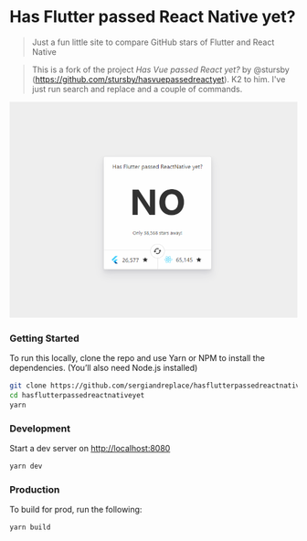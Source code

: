# Has Flutter passed React Native yet?

> Just a fun little site to compare GitHub stars of Flutter and React Native

> This is a fork of the project *Has Vue passed React yet?* by @stursby (https://github.com/stursby/hasvuepassedreactyet). K2 to him. I've just run search and replace and a couple of commands.


![preview](preview.png)

### Getting Started

To run this locally, clone the repo and use Yarn or NPM to install the dependencies. (You’ll also need Node.js installed)

```bash
git clone https://github.com/sergiandreplace/hasflutterpassedreactnativeyet.git
cd hasflutterpassedreactnativeyet
yarn
```

### Development

Start a dev server on [http://localhost:8080](http://localhost:8080)

```bash
yarn dev
```

### Production

To build for prod, run the following:

```bash
yarn build
```
